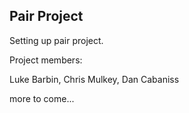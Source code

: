 ## Pair Project ##

Setting up pair project.

Project members:

Luke Barbin, Chris Mulkey, Dan Cabaniss


more to come...